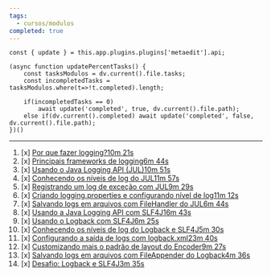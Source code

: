 ```yaml
---
tags:
  - cursos/modulos
completed: true
---
```


```dataviewjs
const { update } = this.app.plugins.plugins['metaedit'].api;

(async function updatePercentTasks() {
	const tasksModulos = dv.current().file.tasks;
	const incompletedTasks = tasksModulos.where(t=>!t.completed).length;
	
	if(incompletedTasks == 0)
		await update('completed', true, dv.current().file.path);
	else if(dv.current().completed) await update('completed', false, dv.current().file.path);
})()
```
---
1. [x] [Por que fazer logging?10m 21s](https://app.algaworks.com/aulas/4915/por-que-fazer-logging)
2. [x] [Principais frameworks de logging6m 44s](https://app.algaworks.com/aulas/4916/principais-frameworks-de-logging)
3. [x] [Usando o Java Logging API (JUL)10m 51s](https://app.algaworks.com/aulas/4917/usando-o-java-logging-api-jul)
4. [x] [Conhecendo os níveis de log do JUL11m 57s](https://app.algaworks.com/aulas/4918/conhecendo-os-niveis-de-log-do-jul)
5. [x] [Registrando um log de exceção com JUL9m 29s](https://app.algaworks.com/aulas/4919/registrando-um-log-de-excecao-com-jul)
6. [x] [Criando logging.properties e configurando nível de log11m 12s](https://app.algaworks.com/aulas/4920/criando-loggingproperties-e-configurando-nivel-de-log)
7. [x] [Salvando logs em arquivos com FileHandler do JUL6m 44s](https://app.algaworks.com/aulas/4921/salvando-logs-em-arquivos-com-filehandler-do-jul)
8. [x] [Usando a Java Logging API com SLF4J16m 43s](https://app.algaworks.com/aulas/4922/usando-a-java-logging-api-com-slf4j)
9. [x] [Usando o Logback com SLF4J6m 25s](https://app.algaworks.com/aulas/4923/usando-o-logback-com-slf4j)
10. [x] [Conhecendo os níveis de log do Logback e SLF4J5m 30s](https://app.algaworks.com/aulas/4924/conhecendo-os-niveis-de-log-do-logback-e-slf4j)
11. [x] [Configurando a saída de logs com logback.xml23m 40s](https://app.algaworks.com/aulas/4925/configurando-a-saida-de-logs-com-logbackxml)
12. [x] [Customizando mais o padrão de layout do Encoder9m 27s](https://app.algaworks.com/aulas/4926/customizando-mais-o-padrao-de-layout-do-encoder)
13. [x] [Salvando logs em arquivos com FileAppender do Logback4m 36s](https://app.algaworks.com/aulas/4927/salvando-logs-em-arquivos-com-fileappender-do-logback)
14. [x] [Desafio: Logback e SLF4J3m 35s](https://app.algaworks.com/aulas/4928/desafio-logback-e-slf4j)
